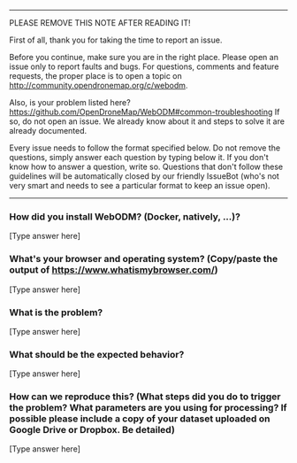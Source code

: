 ****************************************
PLEASE REMOVE THIS NOTE AFTER READING IT!

First of all, thank you for taking the time to report an issue.

Before you continue, make sure you are in the right place. Please open an issue only to report faults and bugs. For questions, comments and feature requests, the proper place is to open a topic on http://community.opendronemap.org/c/webodm. 

Also, is your problem listed here? https://github.com/OpenDroneMap/WebODM#common-troubleshooting
If so, do not open an issue. We already know about it and steps to solve it are already documented.

Every issue needs to follow the format specified below. Do not remove the questions, simply answer each question by typing below it. If you don't know how to answer a question, write so. Questions that don't follow these guidelines will be automatically closed by our friendly IssueBot (who's not very smart and needs to see a particular format to keep an issue open).
****************************************

### How did you install WebODM? (Docker, natively, ...)?

[Type answer here]

### What's your browser and operating system? (Copy/paste the output of https://www.whatismybrowser.com/)

[Type answer here]

### What is the problem?

[Type answer here]

### What should be the expected behavior?

[Type answer here]

### How can we reproduce this? (What steps did you do to trigger the problem? What parameters are you using for processing? If possible please include a copy of your dataset uploaded on Google Drive or Dropbox. Be detailed)

[Type answer here]
